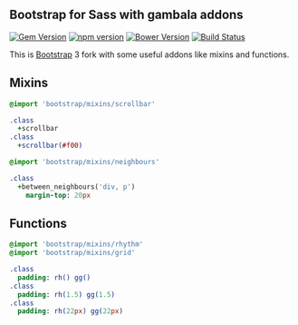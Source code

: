 ## Bootstrap for Sass with gambala addons
[![Gem Version](https://badge.fury.io/rb/bootstrap-sass.svg)](http://badge.fury.io/rb/bootstrap-sass)
[![npm version](https://img.shields.io/npm/v/bootstrap-sass.svg?style=flat)](https://www.npmjs.com/package/bootstrap-sass)
[![Bower Version](https://badge.fury.io/bo/bootstrap-sass.svg)](http://badge.fury.io/bo/bootstrap-sass)
[![Build Status](https://img.shields.io/travis/twbs/bootstrap-sass.svg)](https://travis-ci.org/twbs/bootstrap-sass)

This is [Bootstrap](https://github.com/twbs/bootstrap) 3 fork with some useful addons like mixins and functions.

## Mixins

```sass
@import 'bootstrap/mixins/scrollbar'

.class
  +scrollbar
.class
  +scrollbar(#f00)
```

```sass
@import 'bootstrap/mixins/neighbours'

.class
  +between_neighbours('div, p')
    margin-top: 20px
```

## Functions

```sass
@import 'bootstrap/mixins/rhythm'
@import 'bootstrap/mixins/grid'

.class
  padding: rh() gg()
.class
  padding: rh(1.5) gg(1.5)
.class
  padding: rh(22px) gg(22px)
```
